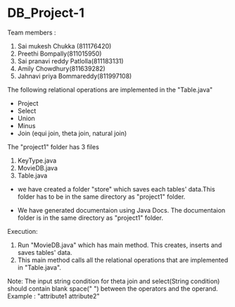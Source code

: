 # DB_Project-1

Team members : 
1. Sai mukesh Chukka (811176420)
2. Preethi Bompally(811015950)
3. Sai pranavi reddy Patlolla(811183131)
4. Amily Chowdhury(811639282)
5. Jahnavi priya Bommareddy(811997108)

The following relational operations are implemented in the "Table.java"
- Project
- Select
- Union
- Minus
- Join (equi join, theta join, natural join)

The "project1" folder has 3 files 
1. KeyType.java
2. MovieDB.java
3. Table.java

- we have created a folder "store"  which saves each tables' data.This folder has to be in the same directory as "project1" folder.

- We have generated documentaion using Java Docs. The documentaion folder is in the same directory as "project1" folder.

Execution:

1. Run "MovieDB.java" which has main method. This creates, inserts and saves tables' data.
2. This main method calls all the relational operations that are implemented in "Table.java".

Note: 
The input string condition for theta join and select(String condition) should contain blank space(" ") between the operators and the operand.
Example : "attribute1 <op> attribute2" 

